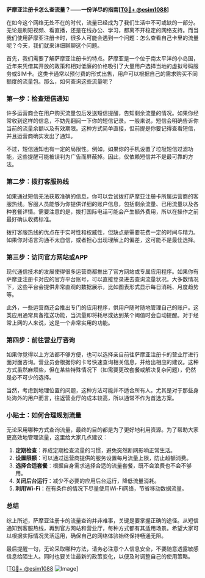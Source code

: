 **萨摩亚注册卡怎么查流量？——一份详尽的指南[[TG💪+ @esim1088](https://t.me/s/esim1088)]**

在如今这个网络无处不在的时代，流量已经成为了我们生活中不可或缺的一部分。无论是刷短视频、看直播，还是在线办公、学习，都离不开稳定的网络支持。而当我们使用萨摩亚注册卡时，很多人可能会遇到一个问题：怎么查看自己卡里的流量呢？今天，我们就来详细聊聊这个问题。

首先，我们需要了解萨摩亚注册卡的特点。萨摩亚是一个位于南太平洋的小岛国，近年来凭借其开放的政策和相对低廉的价格吸引了大量用户选择当地的虚拟号码服务或SIM卡。这类卡通常以预付费的形式出售，用户可以根据自己的需求购买不同额度的流量包。那么，如何查询这些流量呢？

### **第一步：检查短信通知**
许多运营商会在用户购买流量包后发送短信提醒，告知剩余流量的情况。如果你经常收到这样的信息，不妨先翻阅一下你的短信记录。一般来说，短信会明确告诉你当前的流量余额以及有效期限。这种方式简单直接，但前提是你要记得查看短信，并且运营商确实发出了通知。

不过，短信通知也有一定的局限性。例如，如果你的手机设置了垃圾短信过滤功能，这些提醒可能被误判为广告而屏蔽掉。因此，仅依赖短信并不是最可靠的方法。

### **第二步：拨打客服热线**
如果通过短信无法获取准确的信息，你可以尝试拨打萨摩亚注册卡所属运营商的客服热线。客服人员能够为你提供详细的账户信息，包括剩余流量、已用流量以及各种套餐详情。需要注意的是，拨打国际电话可能会产生额外费用，所以在操作之前最好确认收费标准。

拨打客服热线的优点在于实时性和权威性，但缺点是需要花费一定的时间与精力。如果你对语言沟通不太自信，或者担心出现理解上的偏差，这可能不是最佳选择。

### **第三步：访问官方网站或APP**
现代通信技术的发展使得很多运营商都推出了官方网站或专属应用程序。如果你有萨摩亚注册卡对应的官方平台账号，可以直接登录进去查询流量状况。大多数情况下，这些平台会提供非常直观的数据展示，比如图表形式显示每日消耗、月度趋势等。

此外，一些运营商还会推出专门的应用程序，供用户随时随地管理自己的账户。这类应用通常具备推送功能，当流量即将耗尽或达到某个阈值时会自动提醒。对于经常上网的人来说，这是一个非常实用的功能。

### **第四步：前往营业厅咨询**
如果你觉得以上方法都不够方便，也可以选择亲自前往萨摩亚注册卡的营业厅进行面对面咨询。营业员会根据你的卡号快速查询相关信息，并给出相应的建议。这种方式虽然麻烦些，但在某些特殊情况下（如需要更改套餐或解决复杂问题），仍然是必不可少的选择。

当然，考虑到地理位置的问题，这种方法可能并不适合所有人。尤其是对于那些身处海外的用户而言，往返营业厅的成本较高，所以通常不作为首选方案。

### **小贴士：如何合理规划流量**
无论采用哪种方式查询流量，最终的目的都是为了更好地利用资源。为了帮助大家更高效地管理流量，这里给大家几点建议：

1. **定期检查**：养成定期检查流量的习惯，避免突然断网影响正常生活。
2. **设置限额**：可以通过运营商提供的服务设置每月流量上限，防止超额消费。
3. **选择合适套餐**：根据自身需求选择合适的流量套餐，既不会浪费也不会不够用。
4. **关闭后台运行**：减少不必要的应用后台运行，降低流量消耗。
5. **利用Wi-Fi**：在有条件的情况下尽量使用Wi-Fi网络，节省移动数据流量。

### **总结**
综上所述，萨摩亚注册卡的流量查询并非难事，关键是要掌握正确的途径。从短信通知到客服热线，再到官方网站和营业厅，每种方式都有其适用场景。希望大家可以根据实际情况灵活运用，确保自己的网络体验始终保持畅通无阻。

最后提醒一句，无论采取哪种方法，请务必注意个人信息安全，不要随意透露敏感信息给陌生人。同时也要关注最新的政策变化，以便及时调整自己的使用策略。

[[TG💪+ @esim1088](https://t.me/s/esim1088) ![Image](https://i.postimg.cc/4NQfJmqS/Snipaste-2025-05-13-00-14-12.png)]